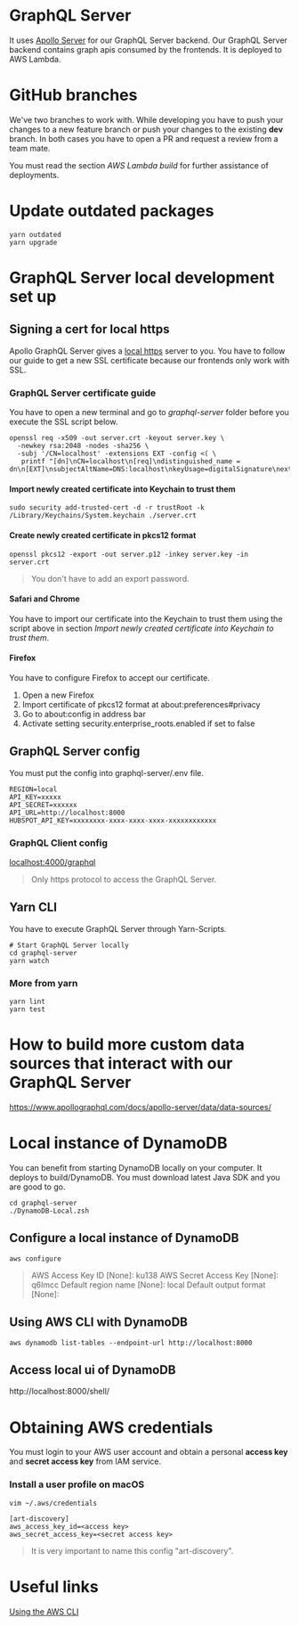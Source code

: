 # GraphQL Server
It uses [Apollo Server](https://www.apollographql.com/docs/apollo-server/) for our GraphQL Server backend.
Our GraphQL Server backend contains graph apis consumed by the frontends. It is deployed to AWS Lambda.

# GitHub branches
We've two branches to work with. While developing you have to push your changes to a new feature branch or push your changes to the existing **dev** branch.
In both cases you have to open a PR and request a review from a team mate.

You must read the section *AWS Lambda build* for further assistance of deployments.

# Update outdated packages
```
yarn outdated
yarn upgrade
```

# GraphQL Server local development set up
## Signing a cert for local https
Apollo GraphQL Server gives a [local https](https://www.apollographql.com/docs/apollo-server/security/terminating-ssl/) server to you. You have to follow our guide to get a new SSL certificate because our frontends only work with SSL.

### GraphQL Server certificate guide
You have to open a new terminal and go to *graphql-server* folder before you execute the SSL script below.

```
openssl req -x509 -out server.crt -keyout server.key \
  -newkey rsa:2048 -nodes -sha256 \
  -subj '/CN=localhost' -extensions EXT -config <( \
   printf "[dn]\nCN=localhost\n[req]\ndistinguished_name = dn\n[EXT]\nsubjectAltName=DNS:localhost\nkeyUsage=digitalSignature\nextendedKeyUsage=serverAuth")
```

#### Import newly created certificate into Keychain to trust them
```
sudo security add-trusted-cert -d -r trustRoot -k /Library/Keychains/System.keychain ./server.crt
```

#### Create newly created certificate in pkcs12 format
```
openssl pkcs12 -export -out server.p12 -inkey server.key -in server.crt
```
> You don't have to add an export password.

#### Safari and Chrome
You have to import our certificate into the Keychain to trust them using the script above in section *Import newly created certificate into Keychain to trust them*.

#### Firefox
You have to configure Firefox to accept our certificate.
1. Open a new Firefox
2. Import certificate of pkcs12 format at about:preferences#privacy
3. Go to about:config in address bar
4. Activate setting security.enterprise_roots.enabled if set to false

## GraphQL Server config
You must put the config into graphql-server/.env file.
```
REGION=local
API_KEY=xxxxx
API_SECRET=xxxxxx
API_URL=http://localhost:8000
HUBSPOT_API_KEY=xxxxxxxx-xxxx-xxxx-xxxx-xxxxxxxxxxxx
```

### GraphQL Client config
[localhost:4000/graphql](http://localhost:4000/graphql)
> Only https protocol to access the GraphQL Server.

## Yarn CLI
You have to execute GraphQL Server through Yarn-Scripts.
```
# Start GraphQL Server locally
cd graphql-server
yarn watch
```

### More from yarn
```
yarn lint
yarn test
```

# How to build more custom data sources that interact with our GraphQL Server
https://www.apollographql.com/docs/apollo-server/data/data-sources/

# Local instance of DynamoDB
You can benefit from starting DynamoDB locally on your computer. It deploys to
build/DynamoDB. You must download latest Java SDK and you are good to go.
```
cd graphql-server
./DynamoDB-Local.zsh
```

## Configure a local instance of DynamoDB
```
aws configure
```

> AWS Access Key ID [None]: ku138
> AWS Secret Access Key [None]: q6lmcc
> Default region name [None]: local
> Default output format [None]:

## Using AWS CLI with DynamoDB
```
aws dynamodb list-tables --endpoint-url http://localhost:8000
```

## Access local ui of DynamoDB
http://localhost:8000/shell/

# Obtaining AWS credentials
You must login to your AWS user account and obtain a personal **access key** and **secret access key** from IAM service.

### Install a user profile on macOS
```
vim ~/.aws/credentials

[art-discovery]
aws_access_key_id=<access key>
aws_secret_access_key=<secret access key>
```
> It is very important to name this config "art-discovery".

# Useful links
[Using the AWS CLI](https://docs.aws.amazon.com/amazondynamodb/latest/developerguide/Tools.CLI.html)
